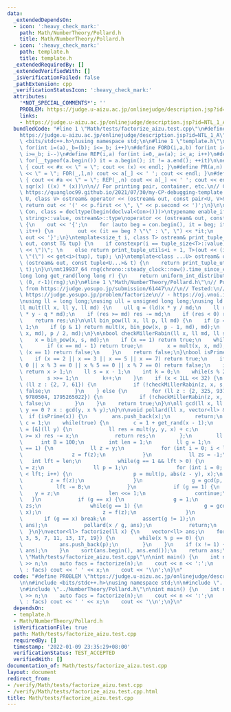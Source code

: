 ```yaml
---
data:
  _extendedDependsOn:
  - icon: ':heavy_check_mark:'
    path: Math/NumberTheory/Pollard.h
    title: Math/NumberTheory/Pollard.h
  - icon: ':heavy_check_mark:'
    path: template.h
    title: template.h
  _extendedRequiredBy: []
  _extendedVerifiedWith: []
  _isVerificationFailed: false
  _pathExtension: cpp
  _verificationStatusIcon: ':heavy_check_mark:'
  attributes:
    '*NOT_SPECIAL_COMMENTS*': ''
    PROBLEM: https://judge.u-aizu.ac.jp/onlinejudge/description.jsp?id=NTL_1_A
    links:
    - https://judge.u-aizu.ac.jp/onlinejudge/description.jsp?id=NTL_1_A
  bundledCode: "#line 1 \"Math/tests/factorize_aizu.test.cpp\"\n#define PROBLEM \"\
    https://judge.u-aizu.ac.jp/onlinejudge/description.jsp?id=NTL_1_A\"\n\n#include\
    \ <bits/stdc++.h>\nusing namespace std;\n\n#line 1 \"template.h\"\n#define FOR(i,a,b)\
    \ for(int i=(a),_b=(b); i<=_b; i++)\n#define FORD(i,a,b) for(int i=(a),_b=(b);\
    \ i>=_b; i--)\n#define REP(i,a) for(int i=0,_a=(a); i<_a; i++)\n#define EACH(it,a)\
    \ for(__typeof(a.begin()) it = a.begin(); it != a.end(); ++it)\n\n#define DEBUG(x)\
    \ { cout << #x << \" = \"; cout << (x) << endl; }\n#define PR(a,n) { cout << #a\
    \ << \" = \"; FOR(_,1,n) cout << a[_] << ' '; cout << endl; }\n#define PR0(a,n)\
    \ { cout << #a << \" = \"; REP(_,n) cout << a[_] << ' '; cout << endl; }\n\n#define\
    \ sqr(x) ((x) * (x))\n\n// For printing pair, container, etc.\n// Copied from\
    \ https://quangloc99.github.io/2021/07/30/my-CP-debugging-template.html\ntemplate<class\
    \ U, class V> ostream& operator << (ostream& out, const pair<U, V>& p) {\n   \
    \ return out << '(' << p.first << \", \" << p.second << ')';\n}\n\ntemplate<class\
    \ Con, class = decltype(begin(declval<Con>()))>\ntypename enable_if<!is_same<Con,\
    \ string>::value, ostream&>::type\noperator << (ostream& out, const Con& con)\
    \ {\n    out << '{';\n    for (auto beg = con.begin(), it = beg; it != con.end();\
    \ it++) {\n        out << (it == beg ? \"\" : \", \") << *it;\n    }\n    return\
    \ out << '}';\n}\ntemplate<size_t i, class T> ostream& print_tuple_utils(ostream&\
    \ out, const T& tup) {\n    if constexpr(i == tuple_size<T>::value) return out\
    \ << \")\"; \n    else return print_tuple_utils<i + 1, T>(out << (i ? \", \" :\
    \ \"(\") << get<i>(tup), tup); \n}\ntemplate<class ...U> ostream& operator <<\
    \ (ostream& out, const tuple<U...>& t) {\n    return print_tuple_utils<0, tuple<U...>>(out,\
    \ t);\n}\n\nmt19937_64 rng(chrono::steady_clock::now().time_since_epoch().count());\n\
    long long get_rand(long long r) {\n    return uniform_int_distribution<long long>\
    \ (0, r-1)(rng);\n}\n#line 1 \"Math/NumberTheory/Pollard.h\"\n// Pollard\n// Copied\
    \ from https://judge.yosupo.jp/submission/61447\n//\n// Tested:\n// - (up to 10^18)\
    \ https://judge.yosupo.jp/problem/factorize\n// - https://oj.vnoi.info/problem/icpc21_beta_l\n\
    \nusing ll = long long;\nusing ull = unsigned long long;\nusing ld = long double;\n\
    ll mult(ll x, ll y, ll md) {\n    ull q = (ld)x * y / md;\n    ll res = ((ull)x\
    \ * y - q * md);\n    if (res >= md) res -= md;\n    if (res < 0) res += md;\n\
    \    return res;\n}\n\nll bin_pow(ll x, ll p, ll md) {\n    if (p == 0) return\
    \ 1;\n    if (p & 1) return mult(x, bin_pow(x, p - 1, md), md);\n    return bin_pow(mult(x,\
    \ x, md), p / 2, md);\n}\n\nbool checkMillerRabin(ll x, ll md, ll s, int k) {\n\
    \    x = bin_pow(x, s, md);\n    if (x == 1) return true;\n    while(k--) {\n\
    \        if (x == md - 1) return true;\n        x = mult(x, x, md);\n        if\
    \ (x == 1) return false;\n    }\n    return false;\n}\nbool isPrime(ll x) {\n\
    \    if (x == 2 || x == 3 || x == 5 || x == 7) return true;\n    if (x % 2 ==\
    \ 0 || x % 3 == 0 || x % 5 == 0 || x % 7 == 0) return false;\n    if (x < 121)\
    \ return x > 1;\n    ll s = x - 1;\n    int k = 0;\n    while(s % 2 == 0) {\n\
    \        s >>= 1;\n        k++;\n    }\n    if (x < 1LL << 32) {\n        for\
    \ (ll z : {2, 7, 61}) {\n            if (!checkMillerRabin(z, x, s, k)) return\
    \ false;\n        }\n    } else {\n        for (ll z : {2, 325, 9375, 28178, 450775,\
    \ 9780504, 1795265022}) {\n            if (!checkMillerRabin(z, x, s, k)) return\
    \ false;\n        }\n    }\n    return true;\n}\n\nll gcd(ll x, ll y) {\n    return\
    \ y == 0 ? x : gcd(y, x % y);\n}\n\nvoid pollard(ll x, vector<ll> &ans) {\n  \
    \  if (isPrime(x)) {\n        ans.push_back(x);\n        return;\n    }\n    ll\
    \ c = 1;\n    while(true) {\n        c = 1 + get_rand(x - 1);\n        auto f\
    \ = [&](ll y) {\n            ll res = mult(y, y, x) + c;\n            if (res\
    \ >= x) res -= x;\n            return res;\n        };\n        ll y = 2;\n  \
    \      int B = 100;\n        int len = 1;\n        ll g = 1;\n        while(g\
    \ == 1) {\n            ll z = y;\n            for (int i = 0; i < len; i++) {\n\
    \                z = f(z);\n            }\n            ll zs = -1;\n         \
    \   int lft = len;\n            while(g == 1 && lft > 0) {\n                zs\
    \ = z;\n                ll p = 1;\n                for (int i = 0; i < B && i\
    \ < lft; i++) {\n                    p = mult(p, abs(z - y), x);\n           \
    \         z = f(z);\n                }\n                g = gcd(p, x);\n     \
    \           lft -= B;\n            }\n            if (g == 1) {\n            \
    \    y = z;\n                len <<= 1;\n                continue;\n         \
    \   }\n            if (g == x) {\n                g = 1;\n                z =\
    \ zs;\n                while(g == 1) {\n                    g = gcd(abs(z - y),\
    \ x);\n                    z = f(z);\n                }\n            }\n     \
    \       if (g == x) break;\n            assert(g != 1);\n            pollard(g,\
    \ ans);\n            pollard(x / g, ans);\n            return;\n        }\n  \
    \  }\n}\nvector<ll> factorize(ll x) {\n    vector<ll> ans;\n    for (ll p : {2,\
    \ 3, 5, 7, 11, 13, 17, 19}) {\n        while(x % p == 0) {\n            x /= p;\n\
    \            ans.push_back(p);\n        }\n    }\n    if (x != 1) {\n        pollard(x,\
    \ ans);\n    }\n    sort(ans.begin(), ans.end());\n    return ans;\n}\n#line 8\
    \ \"Math/tests/factorize_aizu.test.cpp\"\n\nint main() {\n    int n;\n    cin\
    \ >> n;\n    auto facs = factorize(n);\n    cout << n << ':';\n    for (auto x\
    \ : facs) cout << ' ' << x;\n    cout << '\\n';\n}\n"
  code: "#define PROBLEM \"https://judge.u-aizu.ac.jp/onlinejudge/description.jsp?id=NTL_1_A\"\
    \n\n#include <bits/stdc++.h>\nusing namespace std;\n\n#include \"../../template.h\"\
    \n#include \"../NumberTheory/Pollard.h\"\n\nint main() {\n    int n;\n    cin\
    \ >> n;\n    auto facs = factorize(n);\n    cout << n << ':';\n    for (auto x\
    \ : facs) cout << ' ' << x;\n    cout << '\\n';\n}\n"
  dependsOn:
  - template.h
  - Math/NumberTheory/Pollard.h
  isVerificationFile: true
  path: Math/tests/factorize_aizu.test.cpp
  requiredBy: []
  timestamp: '2022-01-09 23:35:29+08:00'
  verificationStatus: TEST_ACCEPTED
  verifiedWith: []
documentation_of: Math/tests/factorize_aizu.test.cpp
layout: document
redirect_from:
- /verify/Math/tests/factorize_aizu.test.cpp
- /verify/Math/tests/factorize_aizu.test.cpp.html
title: Math/tests/factorize_aizu.test.cpp
---
```

